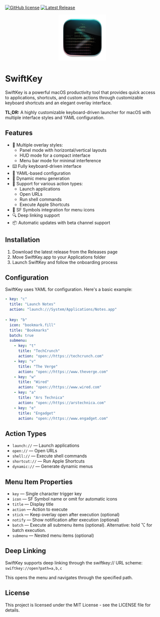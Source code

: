 [![GitHub license](https://img.shields.io/github/license/amebalabs/SwiftKey.svg)](https://github.com/amebalabs/SwiftKey/blob/master/LICENSE)
[![Latest Release](https://img.shields.io/github/v/release/amebalabs/SwiftKey)](https://github.com/amebalabs/SwiftKey/releases/latest)

<p align="center">
 <img width="155" height="150" alt="SwiftKey Logo" src="docs/logo.png">
</p>

# SwiftKey

SwiftKey is a powerful macOS productivity tool that provides quick access to applications, shortcuts, and custom actions through customizable keyboard shortcuts and an elegant overlay interface.

**TL;DR:** A highly customizable keyboard-driven launcher for macOS with multiple interface styles and YAML configuration.

## Features
- 🎯 Multiple overlay styles:
  - Panel mode with horizontal/vertical layouts
  - HUD mode for a compact interface
  - Menu bar mode for minimal interference
- ⌨️ Fully keyboard-driven interface
- 🔧 YAML-based configuration
- 🔄 Dynamic menu generation
- 🚀 Support for various action types:
  - Launch applications
  - Open URLs
  - Run shell commands
  - Execute Apple Shortcuts
- 🎨 SF Symbols integration for menu icons
- 🔍 Deep linking support
- 📦 Automatic updates with beta channel support

## Installation
1. Download the latest release from the Releases page
2. Move SwiftKey.app to your Applications folder
3. Launch SwiftKey and follow the onboarding process

## Configuration
SwiftKey uses YAML for configuration. Here's a basic example:

```yaml
- key: "c"
  title: "Launch Notes"
  action: "launch:///System/Applications/Notes.app"

- key: "b"
  icon: "bookmark.fill"
  title: "Bookmarks"
  batch: true
  submenu:
    - key: "t"
      title: "TechCrunch"
      action: "open://https://techcrunch.com"
    - key: "v"
      title: "The Verge"
      action: "open://https://www.theverge.com"
    - key: "w"
      title: "Wired"
      action: "open://https://www.wired.com"
    - key: "a"
      title: "Ars Technica"
      action: "open://https://arstechnica.com"
    - key: "e"
      title: "Engadget"
      action: "open://https://www.engadget.com"
```

## Action Types
- `launch://` — Launch applications
- `open://` — Open URLs
- `shell://` — Execute shell commands
- `shortcut://` — Run Apple Shortcuts
- `dynamic://` — Generate dynamic menus

## Menu Item Properties
- `key` — Single character trigger key
- `icon` — SF Symbol name or omit for automatic icons
- `title` — Display title
- `action` — Action to execute
- `stick` — Keep overlay open after execution (optional)
- `notify` — Show notification after execution (optional)
- `batch` — Execute all submenu items (optional). Alternative: hold ⌥ for batch execution.
- `submenu` — Nested menu items (optional)

## Deep Linking
SwiftKey supports deep linking through the swiftkey:// URL scheme:
```swiftkey://open?path=a,b,c```

This opens the menu and navigates through the specified path.

## License

This project is licensed under the MIT License - see the LICENSE file for details.
